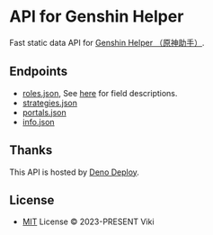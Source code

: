 # API for Genshin Helper

Fast static data API for [Genshin Helper （原神助手）](https://github.com/vikiboss/gs-helper).

## Endpoints

- [roles.json](https://ys.viki.moe/roles.json), See [here](info.md) for field descriptions.
- [strategies.json](https://ys.viki.moe/strategies.json)
- [portals.json](https://ys.viki.moe/portals.json)
- [info.json](https://ys.viki.moe/info.json)

## Thanks

This API is hosted by [Deno Deploy](https://deno.dev).

## License

- [MIT](LICENSE) License © 2023-PRESENT Viki
